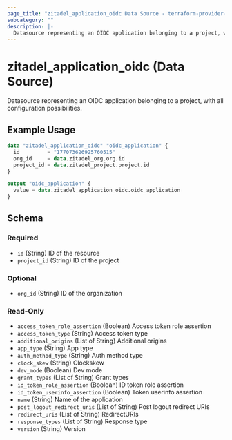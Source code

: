 ```yaml
---
page_title: "zitadel_application_oidc Data Source - terraform-provider-zitadel"
subcategory: ""
description: |-
  Datasource representing an OIDC application belonging to a project, with all configuration possibilities.
---
```


# zitadel_application_oidc (Data Source)

Datasource representing an OIDC application belonging to a project, with all configuration possibilities.

## Example Usage

```terraform
data "zitadel_application_oidc" "oidc_application" {
  id         = "177073626925760515"
  org_id     = data.zitadel_org.org.id
  project_id = data.zitadel_project.project.id
}

output "oidc_application" {
  value = data.zitadel_application_oidc.oidc_application
}
```

<!-- schema generated by tfplugindocs -->
## Schema

### Required

- `id` (String) ID of the resource
- `project_id` (String) ID of the project

### Optional

- `org_id` (String) ID of the organization

### Read-Only

- `access_token_role_assertion` (Boolean) Access token role assertion
- `access_token_type` (String) Access token type
- `additional_origins` (List of String) Additional origins
- `app_type` (String) App type
- `auth_method_type` (String) Auth method type
- `clock_skew` (String) Clockskew
- `dev_mode` (Boolean) Dev mode
- `grant_types` (List of String) Grant types
- `id_token_role_assertion` (Boolean) ID token role assertion
- `id_token_userinfo_assertion` (Boolean) Token userinfo assertion
- `name` (String) Name of the application
- `post_logout_redirect_uris` (List of String) Post logout redirect URIs
- `redirect_uris` (List of String) RedirectURIs
- `response_types` (List of String) Response type
- `version` (String) Version